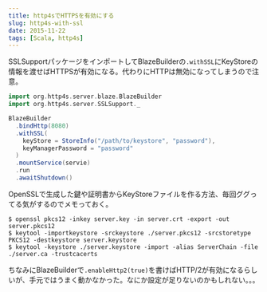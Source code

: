 ```yaml
---
title: http4sでHTTPSを有効にする
slug: http4s-with-ssl
date: 2015-11-22
tags: [Scala, http4s]
---
```


SSLSupportパッケージをインポートしてBlazeBuilderの`.withSSL`にKeyStoreの情報を渡せばHTTPSが有効になる。代わりにHTTPは無効になってしまうので注意。

```scala
import org.http4s.server.blaze.BlazeBuilder
import org.http4s.server.SSLSupport._

BlazeBuilder
  .bindHttp(8080)
  .withSSL(
    keyStore = StoreInfo("/path/to/keystore", "password"),
    keyManagerPassword = "password"
  )
  .mountService(servie)
  .run
  .awaitShutdown()
```

OpenSSLで生成した鍵や証明書からKeyStoreファイルを作る方法、毎回ググってる気がするのでメモっておく。

```
$ openssl pkcs12 -inkey server.key -in server.crt -export -out server.pkcs12
$ keytool -importkeystore -srckeystore ./server.pkcs12 -srcstoretype PKCS12 -destkeystore server.keystore
$ keytool -keystore ./server.keystore -import -alias ServerChain -file ./server.ca -trustcacerts
```

ちなみにBlazeBuilderで`.enableHttp2(true)`を書けばHTTP/2が有効になるらしいが、手元ではうまく動かなかった。なにか設定が足りないのかもしれない。。。
